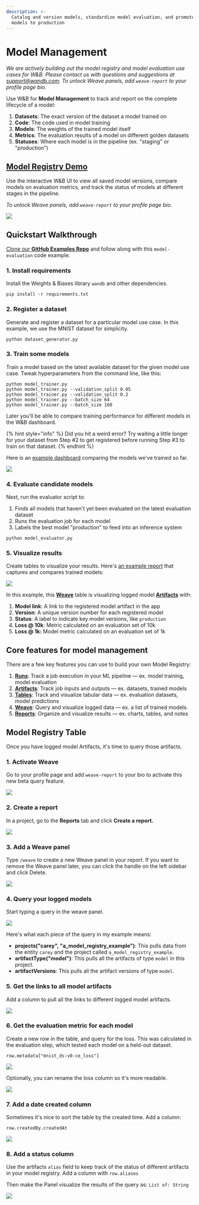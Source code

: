 ```yaml
---
description: >-
  Catalog and version models, standardize model evaluation, and promote the best
  models to production
---
```


# Model Management

_We are actively building out the model registry and model evaluation use cases for W\&B. Please contact us with questions and suggestions at support@wandb.com. To unlock Weave panels, add `weave-report` to your profile page bio._

Use W\&B for **Model Management** to track and report on the complete lifecycle of a model:

1. **Datasets**: The exact version of the dataset a model trained on
2. **Code**: The code used in model training
3. **Models**: The weights of the trained model itself
4. **Metrics**: The evaluation results of a model on different golden datasets
5. **Statuses**: Where each model is in the pipeline (ex. "staging" or "production")

## [Model Registry Demo](https://wandb.ai/timssweeney/model\_registry\_example/reports/MNIST-Model-Status--Vmlldzo4OTIyNTA)

Use the interactive W\&B UI to view all saved model versions, compare models on evaluation metrics, and track the status of models at different stages in the pipeline.

_To unlock Weave panels, add `weave-report` to your profile page bio._

![](<../../.gitbook/assets/image (156).png>)

## Quickstart Walkthrough

[Clone our **GitHub Examples Repo**](https://github.com/wandb/examples/tree/master/examples/model-evaluation) and follow along with this `model-evaluation` code example.

### **1. Install requirements**

Install the Weights & Biases library `wandb` and other dependencies.

```
pip install -r requirements.txt
```

### **2. Register a dataset**

Generate and register a dataset for a particular model use case. In this example, we use the MNIST dataset for simplicity.

```
python dataset_generator.py
```

### **3. Train some models**

Train a model based on the latest available dataset for the given model use case. Tweak hyperparameters from the command line, like this:

```
python model_trainer.py
python model_trainer.py --validation_split 0.05
python model_trainer.py --validation_split 0.2
python model_trainer.py --batch_size 64
python model_trainer.py --batch_size 160
```

Later you'll be able to compare training performance for different models in the W\&B dashboard.

{% hint style="info" %}
Did you hit a weird error? Try waiting a little longer for your dataset from Step #2 to get registered before running Step #3 to train on that dataset.
{% endhint %}

Here is an [example dashboard](https://wandb.ai/carey/model\_registry\_example?workspace=user-carey) comparing the models we've trained so far.

![](<../../.gitbook/assets/image (157).png>)

### **4. Evaluate candidate models**

Next, run the evaluator script to:

1. Finds all models that haven't yet been evaluated on the latest evaluation dataset
2. Runs the evaluation job for each model
3. Labels the best model "production" to feed into an inference system

```
python model_evaluator.py
```

### 5. Visualize results

Create tables to visualize your results. Here's [an example report](https://wandb.ai/timssweeney/model\_registry\_example/reports/MNIST-Model-Status--Vmlldzo4OTIyNTA) that captures and compares trained models:

![](<../../.gitbook/assets/image (154).png>)

In this example, this [**Weave**](../../ref/app/features/panels/weave.md) table is visualizing logged model [**Artifacts**](../artifacts/) with:

1. **Model link**: A link to the registered model artifact in the app
2. **Version**: A unique version number for each registered model
3. **Status**: A label to indicate key model versions, like `production`
4. **Loss @ 10k**: Metric calculated on an evaluation set of 10k
5. **Loss @ 1k:** Model metric calculated on an evaluation set of 1k

## Core features for model management

There are a few key features you can use to build your own Model Registry:

1. [**Runs**](../track/): Track a job execution in your ML pipeline — ex. model training, model evaluation
2. [**Artifacts**](../artifacts/): Track job inputs and outputs — ex. datasets, trained models
3. [**Tables**](../data-vis/): Track and visualize tabular data — ex. evaluation datasets, model predictions
4. [**Weave**](../../ref/app/features/panels/weave.md): Query and visualize logged data — ex. a list of trained models.
5. [**Reports**](../reports/): Organize and visualize results — ex. charts, tables, and notes

## Model Registry Table

Once you have logged model Artifacts, it's time to query those artifacts.

### 1. Activate Weave

Go to your profile page and add `weave-report` to your bio to activate this new beta query feature.

![](<../../.gitbook/assets/weave demo 1 - bio.gif>)

### 2. Create a report

In a project, go to the **Reports** tab and click **Create a report.**

![](<../../.gitbook/assets/weave demo 2 - create report.gif>)

### 3. Add a Weave panel

Type `/weave` to create a new Weave panel in your report. If you want to remove the Weave panel later, you can click the handle on the left sidebar and click Delete.

![](<../../.gitbook/assets/weave demo 3 - create weave panel.gif>)

### 4. Query your logged models

Start typing a query in the weave panel.

![](<../../.gitbook/assets/weave demo 4 - make a query.gif>)

Here's what each piece of the query in my example means:

* **projects("carey", "a\_model\_registry\_example")**: This pulls data from the entity `carey` and the project called `a_model_registry_example`.
* **artifactType("model")**: This pulls all the artifacts of type `model` in this project.
* **artifactVersions**: This pulls all the artifact versions of type `model`.

### 5. Get the links to all model artifacts

Add a column to pull all the links to different logged model artifacts.

![](<../../.gitbook/assets/weave demo 5 - get model links.gif>)

### 6. Get the evaluation metric for each model

Create a new row in the table, and query for the loss. This was calculated in the evaluation step, which tested each model on a held-out dataset.

`row.metadata["mnist_ds:v0-ce_loss"]`

![](<../../.gitbook/assets/2021-10-01 18.19.59.gif>)

Optionally, you can rename the loss column so it's more readable.

![](<../../.gitbook/assets/weave demo 6 - rename column.gif>)

### 7. Add a date created column

Sometimes it's nice to sort the table by the created time. Add a column:

`row.createdBy.createdAt`

![](<../../.gitbook/assets/wandb demo 7 - add date column.gif>)

### 8. Add a status column

Use the artifacts `alias` field to keep track of the status of different artifacts in your model registry. Add a column with `row.aliases`

Then make the Panel visualize the results of the query as: `List of: String`

![](<../../.gitbook/assets/wandb demo 8 - add a status column.gif>)
